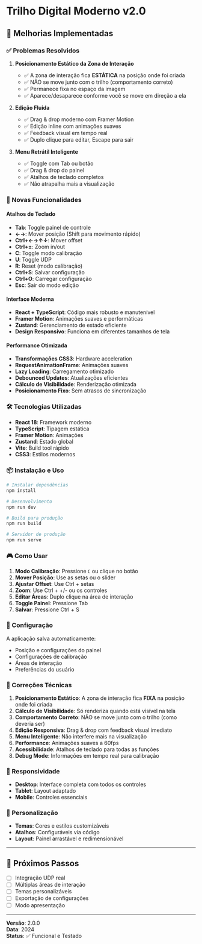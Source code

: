 # Trilho Digital Moderno v2.0

## 🚀 Melhorias Implementadas

### ✅ Problemas Resolvidos

1. **Posicionamento Estático da Zona de Interação**
   - ✅ A zona de interação fica **ESTÁTICA** na posição onde foi criada
   - ✅ NÃO se move junto com o trilho (comportamento correto)
   - ✅ Permanece fixa no espaço da imagem
   - ✅ Aparece/desaparece conforme você se move em direção a ela

2. **Edição Fluida**
   - ✅ Drag & drop moderno com Framer Motion
   - ✅ Edição inline com animações suaves
   - ✅ Feedback visual em tempo real
   - ✅ Duplo clique para editar, Escape para sair

3. **Menu Retrátil Inteligente**
   - ✅ Toggle com Tab ou botão
   - ✅ Drag & drop do painel
   - ✅ Atalhos de teclado completos
   - ✅ Não atrapalha mais a visualização

### 🎯 Novas Funcionalidades

#### Atalhos de Teclado
- **Tab**: Toggle painel de controle
- **←→**: Mover posição (Shift para movimento rápido)
- **Ctrl+←→↑↓**: Mover offset
- **Ctrl+±**: Zoom in/out
- **C**: Toggle modo calibração
- **U**: Toggle UDP
- **R**: Reset (modo calibração)
- **Ctrl+S**: Salvar configuração
- **Ctrl+O**: Carregar configuração
- **Esc**: Sair do modo edição

#### Interface Moderna
- **React + TypeScript**: Código mais robusto e manutenível
- **Framer Motion**: Animações suaves e performáticas
- **Zustand**: Gerenciamento de estado eficiente
- **Design Responsivo**: Funciona em diferentes tamanhos de tela

#### Performance Otimizada
- **Transformações CSS3**: Hardware acceleration
- **RequestAnimationFrame**: Animações suaves
- **Lazy Loading**: Carregamento otimizado
- **Debounced Updates**: Atualizações eficientes
- **Cálculo de Visibilidade**: Renderização otimizada
- **Posicionamento Fixo**: Sem atrasos de sincronização

### 🛠️ Tecnologias Utilizadas

- **React 18**: Framework moderno
- **TypeScript**: Tipagem estática
- **Framer Motion**: Animações
- **Zustand**: Estado global
- **Vite**: Build tool rápido
- **CSS3**: Estilos modernos

### 📦 Instalação e Uso

```bash
# Instalar dependências
npm install

# Desenvolvimento
npm run dev

# Build para produção
npm run build

# Servidor de produção
npm run serve
```

### 🎮 Como Usar

1. **Modo Calibração**: Pressione `C` ou clique no botão
2. **Mover Posição**: Use as setas ou o slider
3. **Ajustar Offset**: Use Ctrl + setas
4. **Zoom**: Use Ctrl + +/- ou os controles
5. **Editar Áreas**: Duplo clique na área de interação
6. **Toggle Painel**: Pressione Tab
7. **Salvar**: Pressione Ctrl + S

### 🔧 Configuração

A aplicação salva automaticamente:
- Posição e configurações do painel
- Configurações de calibração
- Áreas de interação
- Preferências do usuário

### 🐛 Correções Técnicas

1. **Posicionamento Estático**: A zona de interação fica **FIXA** na posição onde foi criada
2. **Cálculo de Visibilidade**: Só renderiza quando está visível na tela
3. **Comportamento Correto**: NÃO se move junto com o trilho (como deveria ser)
4. **Edição Responsiva**: Drag & drop com feedback visual imediato
5. **Menu Inteligente**: Não interfere mais na visualização
6. **Performance**: Animações suaves a 60fps
7. **Acessibilidade**: Atalhos de teclado para todas as funções
8. **Debug Mode**: Informações em tempo real para calibração

### 📱 Responsividade

- **Desktop**: Interface completa com todos os controles
- **Tablet**: Layout adaptado
- **Mobile**: Controles essenciais

### 🎨 Personalização

- **Temas**: Cores e estilos customizáveis
- **Atalhos**: Configuráveis via código
- **Layout**: Painel arrastável e redimensionável

---

## 🚀 Próximos Passos

- [ ] Integração UDP real
- [ ] Múltiplas áreas de interação
- [ ] Temas personalizáveis
- [ ] Exportação de configurações
- [ ] Modo apresentação

---

**Versão**: 2.0.0  
**Data**: 2024  
**Status**: ✅ Funcional e Testado
